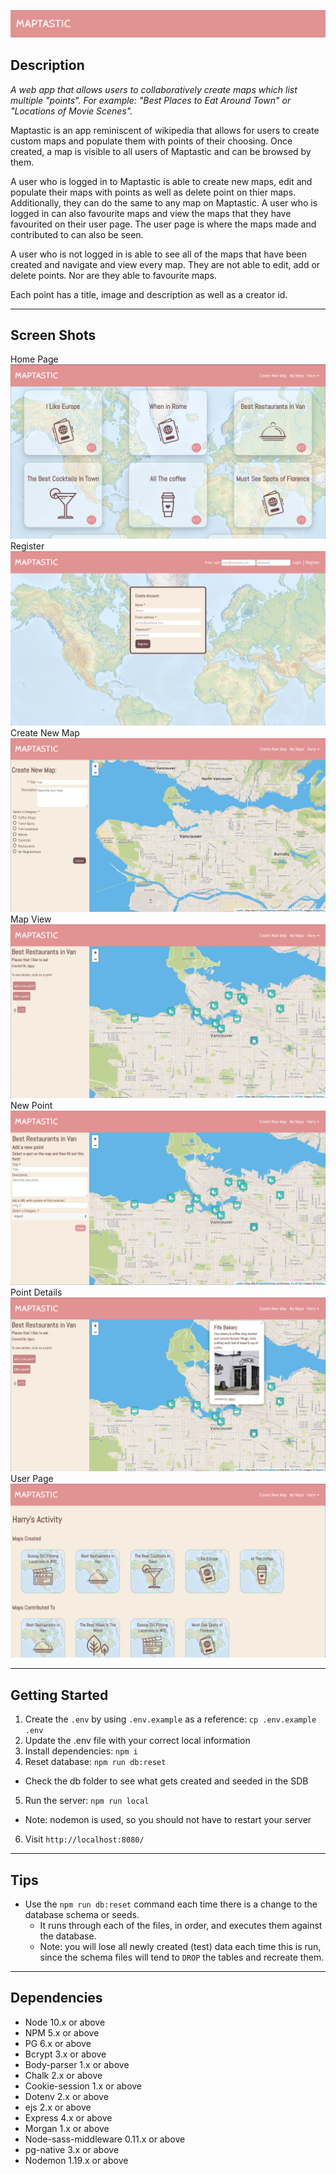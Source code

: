 ![Main Home Page](./screenshots/title.png)

## Description


*A web app that allows users to collaboratively create maps which list multiple "points". For example: "Best Places to Eat Around Town" or "Locations of Movie Scenes".*

Maptastic is an app reminiscent of wikipedia that allows for users to create custom maps and populate them with points of their choosing. Once created, a map is visible to all users of Maptastic and can be browsed by them.

A user who is logged in to Maptastic is able to create new maps, edit and populate their maps with points as well as delete point on thier maps. Additionally, they can do the same to any map on Maptastic. A user who is logged in can also favourite maps and view the maps that they have favourited on their user page. The user page is where the maps made and contributed to can also be seen.

A user who is not logged in is able to see all of the maps that have been created and navigate and view every map. They are not able to edit, add or delete points. Nor are they able to favourite maps.

Each point has a title, image and description as well as a creator id.

---
## Screen Shots


Home Page
![Main Home Page](./screenshots/home.png)
Register
![Main Home Page](./screenshots/register.png)
Create New Map
![Main Home Page](./screenshots/create-new.png)
Map View
![Main Home Page](./screenshots/map-view.png)
New Point
![Main Home Page](./screenshots/new-point.png)
Point Details
![Main Home Page](./screenshots/point-view.png)
User Page
![Main Home Page](./screenshots/user-page.png)

---
## Getting Started

1. Create the `.env` by using `.env.example` as a reference: `cp .env.example .env`
2. Update the .env file with your correct local information
3. Install dependencies: `npm i`
4. Reset database: `npm run db:reset`
  - Check the db folder to see what gets created and seeded in the SDB
5. Run the server: `npm run local`
  - Note: nodemon is used, so you should not have to restart your server
6. Visit `http://localhost:8080/`

---
## Tips

- Use the `npm run db:reset` command each time there is a change to the database schema or seeds. 
  - It runs through each of the files, in order, and executes them against the database. 
  - Note: you will lose all newly created (test) data each time this is run, since the schema files will tend to `DROP` the tables and recreate them.

---
## Dependencies

- Node 10.x or above
- NPM 5.x or above
- PG 6.x or above
- Bcrypt 3.x or above
- Body-parser 1.x or above
- Chalk 2.x or above
- Cookie-session 1.x or above
- Dotenv 2.x or above
- ejs 2.x or above
- Express 4.x or above
- Morgan 1.x or above
- Node-sass-middleware 0.11.x or above
- pg-native 3.x or above
- Nodemon 1.19.x or above
